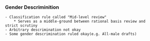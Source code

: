 ### Gender Descriminition
    - Classification rule called "Mid-level review"
        * Serves as a middle-ground between rational basis review and strict scrutiny
    - Arbitrary descrimination not okay
    - Some gender descrimination ruled okay(e.g. All-male drafts)

